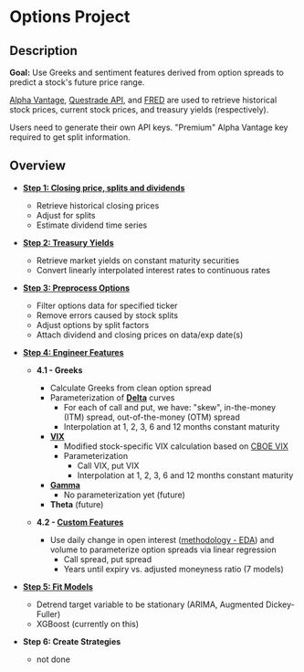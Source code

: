 # Options Project

## Description

**Goal:** Use Greeks and sentiment features derived from option spreads to predict a stock's future price range.

[Alpha Vantage](https://www.alphavantage.co), [Questrade API](https://www.questrade.com/api),
and [FRED](https://fred.stlouisfed.org/categories/115) are used to retrieve historical stock prices, current stock
prices, and treasury yields (respectively).

Users need to generate their own API keys. "Premium" Alpha Vantage key required to get split information.

## Overview

- **[Step 1: Closing price, splits and
  dividends](https://github.com/jacktan1/Options-Project/blob/master/src/0_adj_close_and_dividends.py)**
    - Retrieve historical closing prices
    - Adjust for splits
    - Estimate dividend time series


- **[Step 2: Treasury Yields](https://github.com/jacktan1/Options-Project/blob/master/src/1_treasury_yields.py)**
    - Retrieve market yields on constant maturity securities
    - Convert linearly interpolated interest rates to continuous rates


- **[Step 3: Preprocess Options](https://github.com/jacktan1/Options-Project/blob/master/src/2_preprocess_options.py)**
    - Filter options data for specified ticker
    - Remove errors caused by stock splits
    - Adjust options by split factors
    - Attach dividend and closing prices on data/exp date(s)


- **[Step 4: Engineer Features](https://github.com/jacktan1/Options-Project/blob/master/src/3_model_features.py)**
    - **4.1 - Greeks**
        - Calculate Greeks from clean option spread 
        - Parameterization of **[Delta](https://github.com/jacktan1/Options-Project/blob/master/src/greeks/delta.py)** curves 
            - For each of call and put, we have: "skew", in-the-money (ITM) spread, out-of-the-money (OTM) spread 
            - Interpolation at 1, 2, 3, 6 and 12 months constant maturity
        - **[VIX](https://github.com/jacktan1/Options-Project/blob/master/src/greeks/vix.py)**
            - Modified stock-specific VIX calculation based on [CBOE VIX](https://cdn.cboe.com/resources/vix/vixwhite.pdf#page=4)
            - Parameterization
                - Call VIX, put VIX
                - Interpolation at 1, 2, 3, 6 and 12 months constant maturity
        - **[Gamma](https://github.com/jacktan1/Options-Project/blob/master/src/greeks/gamma.py)**
            - No parameterization yet (future)
        - **Theta** (future)
    
    - **4.2 - [Custom Features](https://github.com/jacktan1/Options-Project/blob/master/src/custom_features/custom_features.py)**
      - Use daily change in open interest ([methodology - EDA](https://github.com/jacktan1/Options-Project/blob/master/src/EDA_1.ipynb)) and volume to parameterize option spreads via linear regression
        - Call spread, put spread
        - Years until expiry vs. adjusted moneyness ratio (7 models)

    
- **[Step 5: Fit Models](https://github.com/jacktan1/Options-Project/blob/master/src/4_train_model.ipynb)**
    - Detrend target variable to be stationary (ARIMA, Augmented Dickey-Fuller)
    - XGBoost (currently on this)


- **Step 6: Create Strategies**
    - not done


